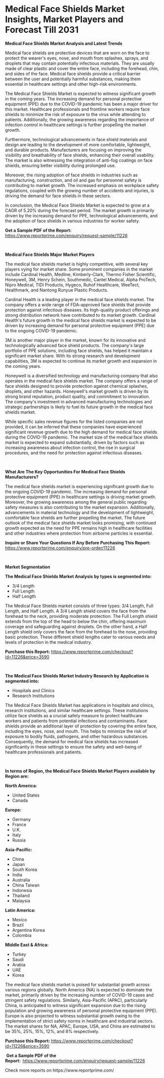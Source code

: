 <p><h1>Medical Face Shields Market Insights, Market Players and Forecast Till 2031</h1></p><p><strong>Medical Face Shields Market Analysis and Latest Trends</strong></p>
<p><p>Medical face shields are protective devices that are worn on the face to protect the wearer's eyes, nose, and mouth from splashes, sprays, and droplets that may contain potentially infectious materials. They are usually made of clear plastic and cover the entire face, including the forehead, chin, and sides of the face. Medical face shields provide a critical barrier between the user and potentially harmful substances, making them essential in healthcare settings and other high-risk environments.</p><p>The Medical Face Shields Market is expected to witness significant growth in the coming years. The increasing demand for personal protective equipment (PPE) due to the COVID-19 pandemic has been a major driver for this market. Healthcare professionals and frontline workers require face shields to minimize the risk of exposure to the virus while attending to patients. Additionally, the growing awareness regarding the importance of infection control in healthcare settings is further propelling the market growth.</p><p>Furthermore, technological advancements in face shield materials and design are leading to the development of more comfortable, lightweight, and durable products. Manufacturers are focusing on improving the visibility and breathability of face shields, enhancing their overall usability. The market is also witnessing the integration of anti-fog coatings on face shields, ensuring better visibility during prolonged use.</p><p>Moreover, the rising adoption of face shields in industries such as manufacturing, construction, and oil and gas for personnel safety is contributing to market growth. The increased emphasis on workplace safety regulations, coupled with the growing number of accidents and injuries, is driving the demand for face shields in these sectors.</p><p>In conclusion, the Medical Face Shields Market is expected to grow at a CAGR of 5.20% during the forecast period. The market growth is primarily driven by the increasing demand for PPE, technological advancements, and the adoption of face shields in various industries for worker safety.</p></p>
<p><strong>Get a Sample PDF of the Report:&nbsp;</strong> <a href="https://www.reportprime.com/enquiry/request-sample/11226">https://www.reportprime.com/enquiry/request-sample/11226</a></p>
<p>&nbsp;</p>
<p><strong>Medical Face Shields Major Market Players</strong></p>
<p><p>The medical face shields market is highly competitive, with several key players vying for market share. Some prominent companies in the market include Cardinal Health, Medline, Kimberly-Clark, Thermo Fisher Scientific, Honeywell, 3M, Henry Schein, Southmedic, Cantel Medical, Alpha ProTech, Nipro Medical, TIDI Products, Hygeco, Ruhof Healthcare, WeeTect, Healthmark, and Nantong Runyue Plastic Products.</p><p>Cardinal Health is a leading player in the medical face shields market. The company offers a wide range of FDA-approved face shields that provide protection against infectious diseases. Its high-quality product offerings and strong distribution network have contributed to its market growth. Cardinal Health's future growth in the medical face shields market is expected to be driven by increasing demand for personal protective equipment (PPE) due to the ongoing COVID-19 pandemic.</p><p>3M is another major player in the market, known for its innovative and technologically advanced face shield products. The company's large portfolio of PPE solutions, including face shields, has helped it maintain a significant market share. With its strong research and development capabilities, 3M is expected to continue its market growth and expansion in the coming years.</p><p>Honeywell is a diversified technology and manufacturing company that also operates in the medical face shields market. The company offers a range of face shields designed to provide protection against chemical splashes, droplets, and other hazards. Honeywell's market growth is driven by its strong brand reputation, product quality, and commitment to innovation. The company's investment in advanced manufacturing technologies and strategic partnerships is likely to fuel its future growth in the medical face shields market.</p><p>While specific sales revenue figures for the listed companies are not provided, it can be inferred that these companies have experienced significant revenue growth due to the high demand for medical face shields during the COVID-19 pandemic. The market size of the medical face shields market is expected to expand substantially, driven by factors such as increasing awareness about infection control, the rise in surgical procedures, and the need for protection against infectious diseases.</p></p>
<p>&nbsp;</p>
<p><strong>What Are The Key Opportunities For Medical Face Shields Manufacturers?</strong></p>
<p><p>The medical face shields market is experiencing significant growth due to the ongoing COVID-19 pandemic. The increasing demand for personal protective equipment (PPE) in healthcare settings is driving market growth. Moreover, the growing awareness among the general public regarding safety measures is also contributing to the market expansion. Additionally, advancements in material technology and the development of lightweight, comfortable face shields are further propelling the market. The future outlook of the medical face shields market looks promising, with continued growth expected as the need for PPE remains high in healthcare facilities and other industries where protection from airborne particles is essential.</p></p>
<p><strong>Inquire or Share Your Questions If Any Before Purchasing This Report:</strong> <a href="https://www.reportprime.com/enquiry/pre-order/11226">https://www.reportprime.com/enquiry/pre-order/11226</a></p>
<p>&nbsp;</p>
<p><strong>Market Segmentation</strong></p>
<p><strong>The Medical Face Shields Market Analysis by types is segmented into:</strong></p>
<p><ul><li>3/4 Length</li><li>Full Length</li><li>Half Length</li></ul></p>
<p><p>The Medical Face Shields market consists of three types: 3/4 Length, Full Length, and Half Length. A 3/4 Length shield covers the face from the forehead to the neck, providing moderate protection. The Full Length shield extends from the top of the head to below the chin, offering maximum coverage and safeguarding against droplets. On the other hand, a Half Length shield only covers the face from the forehead to the nose, providing basic protection. These different shield lengths cater to various needs and levels of protection in the medical industry.</p></p>
<p><strong>Purchase this Report:&nbsp;</strong><a href="https://www.reportprime.com/checkout?id=11226&price=3590">https://www.reportprime.com/checkout?id=11226&price=3590</a></p>
<p>&nbsp;</p>
<p><strong>The Medical Face Shields Market Industry Research by Application is segmented into:</strong></p>
<p><ul><li>Hospitals and Clinics</li><li>Research Institutions</li></ul></p>
<p><p>The Medical Face Shields Market has applications in hospitals and clinics, research institutions, and similar healthcare settings. These institutions utilize face shields as a crucial safety measure to protect healthcare workers and patients from potential infections and contaminants. Face shields provide an additional layer of protection by covering the entire face, including the eyes, nose, and mouth. This helps to minimize the risk of exposure to bodily fluids, pathogens, and other hazardous substances. Consequently, the demand for medical face shields has increased significantly in these settings to ensure the safety and well-being of healthcare professionals and patients.</p></p>
<p>&nbsp;</p>
<p><strong>In terms of Region, the Medical Face Shields Market Players available by Region are:</strong></p>
<p>
    <p> <strong> North America: </strong>
        <ul>
            <li>United States</li>
            <li>Canada</li>
        </ul>
        </p> 
    <p> <strong> Europe: </strong>
        <ul>
            <li>Germany</li>
            <li>France</li>
            <li>U.K.</li>
            <li>Italy</li>
            <li>Russia</li>
        </ul>
        </p> 
    <p> <strong> Asia-Pacific: </strong>
        <ul>
            <li>China</li>
            <li>Japan</li>
            <li>South Korea</li>
            <li>India</li>
            <li>Australia</li>
            <li>China Taiwan</li>
            <li>Indonesia</li>
            <li>Thailand</li>
            <li>Malaysia</li>
        </ul>
        </p> 
    <p> <strong> Latin America: </strong>
        <ul>
            <li>Mexico</li>
            <li>Brazil</li>
            <li>Argentina Korea</li>
            <li>Colombia</li>
        </ul>
        </p> 
    <p> <strong> Middle East & Africa: </strong>
        <ul>
            <li>Turkey</li>
            <li>Saudi</li>
            <li>Arabia</li>
            <li>UAE</li>
            <li>Korea</li>
        </ul>
    </p>
    </p>
<p><p>The medical face shields market is poised for substantial growth across various regions globally. North America (NA) is expected to dominate the market, primarily driven by the increasing number of COVID-19 cases and stringent safety regulations. Similarly, Asia-Pacific (APAC), particularly China, is anticipated to witness significant expansion due to the rising population and growing awareness of personal protective equipment (PPE). Europe is also projected to witness substantial growth owing to the implementation of strict safety norms in healthcare and industrial sectors. The market shares for NA, APAC, Europe, USA, and China are estimated to be 35%, 25%, 15%, 12%, and 8% respectively.</p></p>
<p><strong>Purchase this Report: </strong><a href="https://www.reportprime.com/checkout?id=11226&price=3590">https://www.reportprime.com/checkout?id=11226&price=3590</a></p>
<p>&nbsp;<strong>Get a Sample PDF of the Report:&nbsp;&nbsp;</strong><a href="https://www.reportprime.com/enquiry/request-sample/11226">https://www.reportprime.com/enquiry/request-sample/11226</a></p>
<p><strong></strong></p>
<p>Check more reports on https://www.reportprime.com/</p>